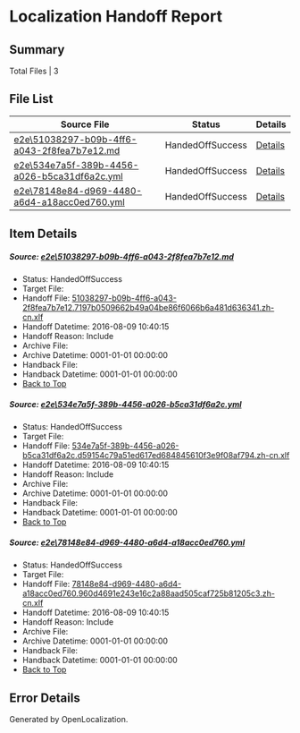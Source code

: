 # <a name='report-top'></a> Localization Handoff Report

## Summary
 Total Files | 3

## File List
 Source File | Status | Details 
 ----------- | ------ | ------- 
 [e2e\51038297-b09b-4ff6-a043-2f8fea7b7e12.md](https://github.com/OpenLocalizationTestOrg/oltest/blob/f591f55f48a3566ec62d50fbb8a6a0d49702ec99/e2e/51038297-b09b-4ff6-a043-2f8fea7b7e12.md) | HandedOffSuccess | [Details](#142bc50ec138e836466d43f06b52dc83c2aebb9a3)
 [e2e\534e7a5f-389b-4456-a026-b5ca31df6a2c.yml](https://github.com/OpenLocalizationTestOrg/oltest/blob/f591f55f48a3566ec62d50fbb8a6a0d49702ec99/e2e/534e7a5f-389b-4456-a026-b5ca31df6a2c.yml) | HandedOffSuccess | [Details](#228317d2ba21626213f8d9f00570bd894d072cf84)
 [e2e\78148e84-d969-4480-a6d4-a18acc0ed760.yml](https://github.com/OpenLocalizationTestOrg/oltest/blob/f591f55f48a3566ec62d50fbb8a6a0d49702ec99/e2e/78148e84-d969-4480-a6d4-a18acc0ed760.yml) | HandedOffSuccess | [Details](#910a428dc359b9d7dd1b983248816a14ee38a2fd6)

## Item Details
##### <a name='142bc50ec138e836466d43f06b52dc83c2aebb9a3'></a> Source: [e2e\51038297-b09b-4ff6-a043-2f8fea7b7e12.md](https://github.com/OpenLocalizationTestOrg/oltest/blob/f591f55f48a3566ec62d50fbb8a6a0d49702ec99/e2e/51038297-b09b-4ff6-a043-2f8fea7b7e12.md)
* Status: HandedOffSuccess
* Target File: 
* Handoff File: [51038297-b09b-4ff6-a043-2f8fea7b7e12.7197b0509662b49a04be86f6066b6a481d636341.zh-cn.xlf](https://github.com/OpenLocalizationTestOrg/olhandoff-e2e/blob/9c3f9512ac08591306b17b5c1c8700e6c547d359/ol-handoff/OpenLocalizationTestOrg/ol-test-zhcn/ci/ht/51038297-b09b-4ff6-a043-2f8fea7b7e12.7197b0509662b49a04be86f6066b6a481d636341.zh-cn.xlf)
* Handoff Datetime: 2016-08-09 10:40:15
* Handoff Reason: Include
* Archive File: 
* Archive Datetime: 0001-01-01 00:00:00
* Handback File: 
* Handback Datetime: 0001-01-01 00:00:00
* [Back to Top](#report-top)

##### <a name='228317d2ba21626213f8d9f00570bd894d072cf84'></a> Source: [e2e\534e7a5f-389b-4456-a026-b5ca31df6a2c.yml](https://github.com/OpenLocalizationTestOrg/oltest/blob/f591f55f48a3566ec62d50fbb8a6a0d49702ec99/e2e/534e7a5f-389b-4456-a026-b5ca31df6a2c.yml)
* Status: HandedOffSuccess
* Target File: 
* Handoff File: [534e7a5f-389b-4456-a026-b5ca31df6a2c.d59154c79a51ed617ed684845610f3e9f08af794.zh-cn.xlf](https://github.com/OpenLocalizationTestOrg/olhandoff-e2e/blob/9c3f9512ac08591306b17b5c1c8700e6c547d359/ol-handoff/OpenLocalizationTestOrg/ol-test-zhcn/ci/ht/534e7a5f-389b-4456-a026-b5ca31df6a2c.d59154c79a51ed617ed684845610f3e9f08af794.zh-cn.xlf)
* Handoff Datetime: 2016-08-09 10:40:15
* Handoff Reason: Include
* Archive File: 
* Archive Datetime: 0001-01-01 00:00:00
* Handback File: 
* Handback Datetime: 0001-01-01 00:00:00
* [Back to Top](#report-top)

##### <a name='910a428dc359b9d7dd1b983248816a14ee38a2fd6'></a> Source: [e2e\78148e84-d969-4480-a6d4-a18acc0ed760.yml](https://github.com/OpenLocalizationTestOrg/oltest/blob/f591f55f48a3566ec62d50fbb8a6a0d49702ec99/e2e/78148e84-d969-4480-a6d4-a18acc0ed760.yml)
* Status: HandedOffSuccess
* Target File: 
* Handoff File: [78148e84-d969-4480-a6d4-a18acc0ed760.960d4691e243e16c2a88aad505caf725b81205c3.zh-cn.xlf](https://github.com/OpenLocalizationTestOrg/olhandoff-e2e/blob/9c3f9512ac08591306b17b5c1c8700e6c547d359/ol-handoff/OpenLocalizationTestOrg/ol-test-zhcn/ci/ht/78148e84-d969-4480-a6d4-a18acc0ed760.960d4691e243e16c2a88aad505caf725b81205c3.zh-cn.xlf)
* Handoff Datetime: 2016-08-09 10:40:15
* Handoff Reason: Include
* Archive File: 
* Archive Datetime: 0001-01-01 00:00:00
* Handback File: 
* Handback Datetime: 0001-01-01 00:00:00
* [Back to Top](#report-top)


## Error Details

Generated by OpenLocalization.
